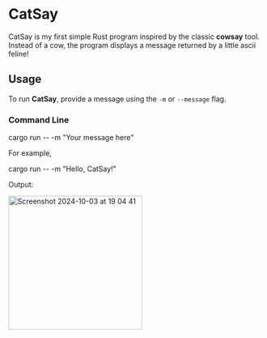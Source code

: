 # CatSay

CatSay is my first simple Rust program inspired by the classic **cowsay** tool. Instead of a cow, the program displays a message returned by a little ascii feline!

## Usage

To run **CatSay**, provide a message using the `-m` or `--message` flag.

### Command Line
cargo run -- -m "Your message here"

For example, 

cargo run -- -m "Hello, CatSay!"

Output: 

<img width="264" alt="Screenshot 2024-10-03 at 19 04 41" src="https://github.com/user-attachments/assets/f490824a-e436-4915-84f9-daa7e9dd6653">
